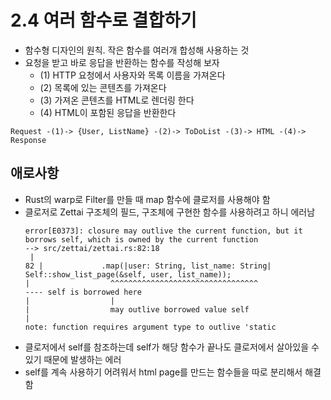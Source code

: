# 2.4 여러 함수로 결합하기
- 함수형 디자인의 원칙. 작은 함수를 여러개 합성해 사용하는 것
- 요청을 받고 바로 응답을 반환하는 함수를 작성해 보자
  - (1) HTTP 요청에서 사용자와 목록 이름을 가져온다
  - (2) 목록에 있는 콘텐츠를 가져온다
  - (3) 가져온 콘텐츠를 HTML로 렌더링 한다
  - (4) HTML이 포함된 응답을 반환한다
```text
Request -(1)-> {User, ListName} -(2)-> ToDoList -(3)-> HTML -(4)-> Response
```

## 애로사항
- Rust의 warp로 Filter를 만들 때 map 함수에 클로저를 사용해야 함
- 클로저로 Zettai 구조체의 필드, 구조체에 구현한 함수를 사용하려고 하니 에러남
  ```text
  error[E0373]: closure may outlive the current function, but it borrows self, which is owned by the current function
  --> src/zettai/zettai.rs:82:18
   |
  82 |             .map(|user: String, list_name: String| Self::show_list_page(&self, user, list_name));
  |                  ^^^^^^^^^^^^^^^^^^^^^^^^^^^^^^^^^                       ---- self is borrowed here
  |                  |
  |                  may outlive borrowed value self
  |
  note: function requires argument type to outlive 'static
  ```
- 클로저에서 self를 참조하는데 self가 해당 함수가 끝나도 클로저에서 살아있을 수 있기 때문에 발생하는 에러
- self를 계속 사용하기 어려워서 html page를 만드는 함수들을 따로 분리해서 해결함
